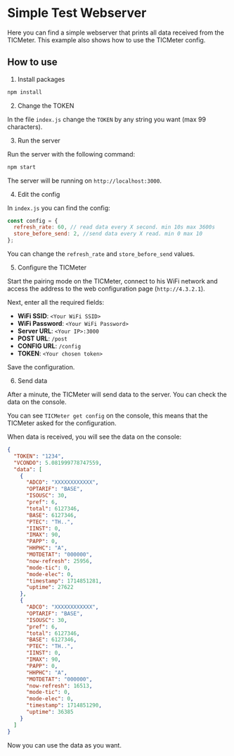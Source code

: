 # Simple Test Webserver

Here you can find a simple webserver that prints all data received from the TICMeter.
This example also shows how to use the TICMeter config.

## How to use

1. Install packages

```bash
npm install
```

2. Change the TOKEN

In the file `index.js` change the `TOKEN` by any string you want (max 99 characters).

3. Run the server

Run the server with the following command:

```bash
npm start
```

The server will be running on `http://localhost:3000`.

4. Edit the config

In `index.js` you can find the config:

```javascript
const config = {
  refresh_rate: 60, // read data every X second. min 10s max 3600s
  store_before_send: 2, //send data every X read. min 0 max 10
};
```

You can change the `refresh_rate` and `store_before_send` values.

5. Configure the TICMeter

Start the pairing mode on the TICMeter, connect to his WiFi network and access the address to the web configuration page (`http://4.3.2.1`).

Next, enter all the required fields:

- **WiFi SSID**: `<Your WiFi SSID>`
- **WiFi Password**: `<Your WiFi Password>`
- **Server URL**: `<Your IP>:3000`
- **POST URL**: `/post`
- **CONFIG URL**: `/config`
- **TOKEN**: `<Your chosen token>`

Save the configuration.

6. Send data

After a minute, the TICMeter will send data to the server. You can check the data on the console.

You can see `TICMeter get config` on the console, this means that the TICMeter asked for the configuration.

When data is received, you will see the data on the console:

```json
{
  "TOKEN": "1234",
  "VCONDO": 5.081999778747559,
  "data": [
    {
      "ADCO": "XXXXXXXXXXXX",
      "OPTARIF": "BASE",
      "ISOUSC": 30,
      "pref": 6,
      "total": 6127346,
      "BASE": 6127346,
      "PTEC": "TH..",
      "IINST": 0,
      "IMAX": 90,
      "PAPP": 0,
      "HHPHC": "A",
      "MOTDETAT": "000000",
      "now-refresh": 25956,
      "mode-tic": 0,
      "mode-elec": 0,
      "timestamp": 1714851281,
      "uptime": 27622
    },
    {
      "ADCO": "XXXXXXXXXXXX",
      "OPTARIF": "BASE",
      "ISOUSC": 30,
      "pref": 6,
      "total": 6127346,
      "BASE": 6127346,
      "PTEC": "TH..",
      "IINST": 0,
      "IMAX": 90,
      "PAPP": 0,
      "HHPHC": "A",
      "MOTDETAT": "000000",
      "now-refresh": 16513,
      "mode-tic": 0,
      "mode-elec": 0,
      "timestamp": 1714851290,
      "uptime": 36385
    }
  ]
}
```

Now you can use the data as you want.
